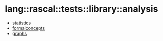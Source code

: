 # lang::rascal::tests::library::analysis


   * [statistics](../../../../../../Library/lang/rascal/tests/library/analysis/statistics)
   * [formalconcepts](../../../../../../Library/lang/rascal/tests/library/analysis/formalconcepts)
   * [graphs](../../../../../../Library/lang/rascal/tests/library/analysis/graphs)